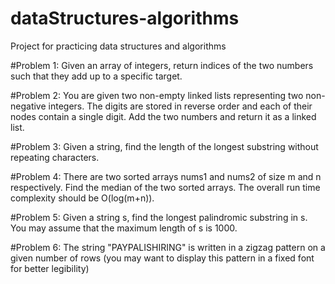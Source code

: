 # dataStructures-algorithms
Project for practicing data structures and algorithms

#Problem 1: 
Given an array of integers, return indices of the two numbers such that they add up to a specific target.
     
#Problem 2: 
You are given two non-empty linked lists representing two non-negative integers. The digits are stored in reverse order and each of their nodes contain a single digit. Add the two numbers and return it as a linked list.
     
#Problem 3: 
Given a string, find the length of the longest substring without repeating characters.
     
#Problem 4: 
There are two sorted arrays nums1 and nums2 of size m and n respectively. Find the median of the two sorted arrays. The overall run time complexity should be O(log(m+n)).

#Problem 5: 
Given a string s, find the longest palindromic substring in s. You may assume that the maximum length of s is 1000.

#Problem 6: 
The string "PAYPALISHIRING" is written in a zigzag pattern on a given number of rows (you may want to display this pattern in a fixed font for better legibility)